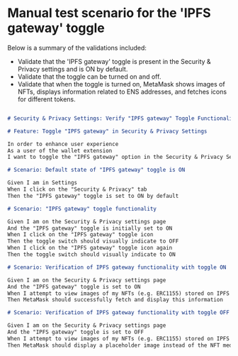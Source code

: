 # Manual test scenario for the 'IPFS gateway' toggle

Below is a summary of the validations included:

* Validate that the 'IPFS gateway' toggle is present in the Security & Privacy settings and is ON by default.
* Validate that the toggle can be turned on and off.
* Validate that when the toggle is turned on, MetaMask shows images of NFTs, displays information related to ENS addresses, and fetches icons for different tokens.

```markdown

# Security & Privacy Settings: Verify "IPFS gateway" Toggle Functionality

# Feature: Toggle "IPFS gateway" in Security & Privacy Settings

In order to enhance user experience
As a user of the wallet extension
I want to toggle the "IPFS gateway" option in the Security & Privacy Settings

# Scenario: Default state of "IPFS gateway" toggle is ON

Given I am in Settings
When I click on the "Security & Privacy" tab
Then the "IPFS gateway" toggle is set to ON by default

# Scenario: "IPFS gateway" toggle functionality

Given I am on the Security & Privacy settings page
And the "IPFS gateway" toggle is initially set to ON
When I click on the "IPFS gateway" toggle icon
Then the toggle switch should visually indicate to OFF
When I click on the "IPFS gateway" toggle icon again
Then the toggle switch should visually indicate to ON

# Scenario: Verification of IPFS gateway functionality with toggle ON

Given I am on the Security & Privacy settings page
And the "IPFS gateway" toggle is set to ON
When I attempt to view images of my NFTs (e.g. ERC1155) stored on IPFS
Then MetaMask should successfully fetch and display this information

# Scenario: Verification of IPFS gateway functionality with toggle OFF

Given I am on the Security & Privacy settings page
And the "IPFS gateway" toggle is set to OFF
When I attempt to view images of my NFTs (e.g. ERC1155) stored on IPFS
Then MetaMask should display a placeholder image instead of the NFT media


```
